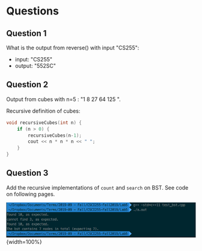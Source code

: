 # Questions


## Question 1
What is the output from reverse() with input "CS255":

- input:  "CS255"
- output: "552SC"


## Question 2

Output from cubes with n=5 :
  "1 8 27 64 125 ".


Recursive definition of cubes:

```cpp
void recursiveCubes(int n) {
    if (n > 0) {
        recursiveCubes(n-1);
        cout << n * n * n << " ";
    }
}
```


## Question 3

Add the recursive implementations of `count` and `search` on BST. See code on following pages.

![Console Output](./images/Screenshot-2020-04-02-025404.png){width=100%}

